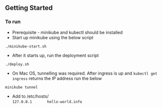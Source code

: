 ## Getting Started

### To run

- Prerequisite - minikube and kubectl should be installed
- Start up minikube using the below script
```shell
./minikube-start.sh
```
- After it starts up, run the deployment script
```shell 
./deploy.sh
``` 
- On Mac OS, tunnelling was required. After ingress is up and `kubectl get ingress` returns the IP address run the below
```shell 
minikube tunnel
```
- Add to /etc/hosts/  
`127.0.0.1       hello-world.info`